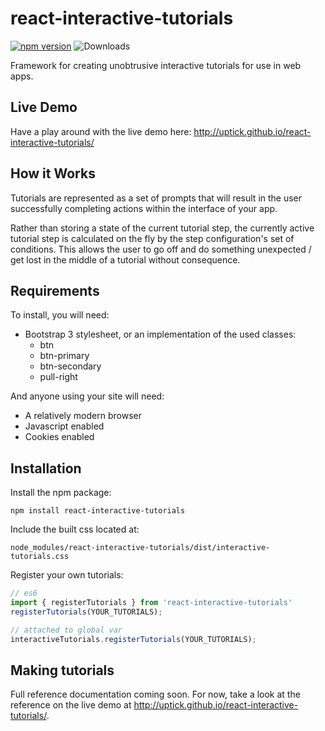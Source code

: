 # react-interactive-tutorials

[![npm version](https://badge.fury.io/js/react-interactive-tutorials.svg)](http://badge.fury.io/js/react-interactive-tutorials)
![Downloads](http://img.shields.io/npm/dm/react-interactive-tutorials.svg?style=flat)

Framework for creating unobtrusive interactive tutorials for use in web apps.

## Live Demo

Have a play around with the live demo here: http://uptick.github.io/react-interactive-tutorials/

## How it Works

Tutorials are represented as a set of prompts that will result in the user successfully completing
actions within the interface of your app.

Rather than storing a state of the current tutorial step, the currently active tutorial step is
calculated on the fly by the step configuration's set of conditions. This allows the user to go off
and do something unexpected / get lost in the middle of a tutorial without consequence.

## Requirements

To install, you will need:

- Bootstrap 3 stylesheet, or an implementation of the used classes:
  - btn
  - btn-primary
  - btn-secondary
  - pull-right

And anyone using your site will need:

- A relatively modern browser
- Javascript enabled
- Cookies enabled

## Installation

Install the npm package:

```
npm install react-interactive-tutorials
```

Include the built css located at:

```
node_modules/react-interactive-tutorials/dist/interactive-tutorials.css
```

Register your own tutorials:

```javascript
// es6
import { registerTutorials } from 'react-interactive-tutorials'
registerTutorials(YOUR_TUTORIALS);

// attached to global var
interactiveTutorials.registerTutorials(YOUR_TUTORIALS);
```

## Making tutorials

Full reference documentation coming soon. For now, take a look at the reference on the live demo at
http://uptick.github.io/react-interactive-tutorials/.
